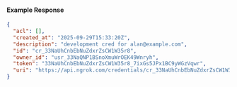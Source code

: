 <!-- Code generated for API Clients. DO NOT EDIT. -->

#### Example Response

```json
{
  "acl": [],
  "created_at": "2025-09-29T15:33:20Z",
  "description": "development cred for alan@example.com",
  "id": "cr_33NaUhCnbEbNuZdxrZsCW1W35r8",
  "owner_id": "usr_33NaQNP1BSnoXmuWrOEK49Wnryh",
  "token": "33NaUhCnbEbNuZdxrZsCW1W35r8_7ixGs5JPx1BC9yWGzVqwr",
  "uri": "https://api.ngrok.com/credentials/cr_33NaUhCnbEbNuZdxrZsCW1W35r8"
}
```
